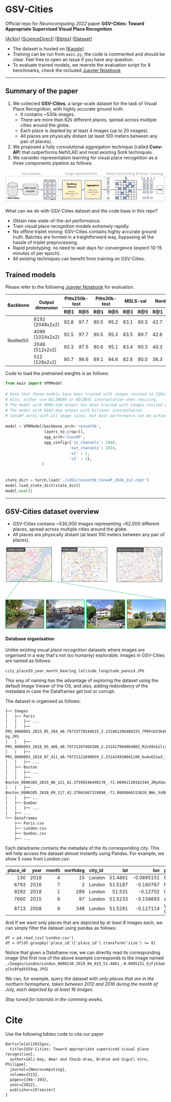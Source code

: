 # GSV-Cities

Official repo for *Neurocomputing 2022* paper
**GSV-Cities: Toward Appropriate Supervised Visual Place Recognition**

[[ArXiv](https://arxiv.org/abs/2210.10239)] [[ScienceDirect](https://www.sciencedirect.com/science/article/abs/pii/S0925231222012188)] [[Bibtex](https://github.com/amaralibey/gsv-cities#cite)] [[Dataset](https://www.kaggle.com/datasets/amaralibey/gsv-cities)]

* The dataset is hosted on [[Kaggle](https://www.kaggle.com/datasets/amaralibey/gsv-cities)].
* Training can be run from `main.py`, the code is commented and should be clear. Feel free to open an issue if you have any question.
* To evaluate trained models, we rewrote the evaluation script for 8 benchmarks, check the included [Jupyter Notebook](https://github.com/amaralibey/gsv-cities/tree/main/notebooks/evaluate_model.ipynb)

---

## **Summary of the paper**

1. We collected **GSV-Cities**, a large-scale dataset for the task of Visual Place Recognition, with highly accurate ground truth.
   * It contains ~530k images.
   * There are more than 62k different places, spread across multiple cities around the globe.
   * Each place is depited by at least 4 images (up to 20 images).
   * All places are physically distant (at least 100 meters between any pair of places).
2. We proposed a fully convolutional aggregation technique (called **Conv-AP**) that outperforms NetVLAD and most existing SotA techniques.
3. We consider representation learning for visual place recognition as a three components pipeline as follows:

![pipeline](image/README/1677603273600.png)

What can we do with GSV-Cities dataset and the code base in this repo?

* Obtain new state-of-the-art performance.
* Train visual place recognition models *extremely* rapidly.
* No offline triplet mining: GSV-Cities contains highly accurate ground truth. Batches are formed in a traightforward way, bypassing all the hassle of triplet preprocessing.
* Rapid prototyping: no need to wait days for convergence (expect 10-15 minutes of per epoch).
* All existing techniques can benefit from training on GSV-Cities.

## Trained models

Please refer to the following [Jupyter Notebook](https://github.com/amaralibey/gsv-cities/tree/main/notebooks/evaluate_model.ipynb) for evaluation.


<table>
<thead>
  <tr>
    <th rowspan="2">Backbone</th>
    <th rowspan="2">Output<br>dimension</th>
    <th colspan="2">Pitts250k-test</th>
    <th colspan="2">Pitts30k-test</th>
    <th colspan="2">MSLS-val</th>
    <th colspan="2">Nordland</th>
    <th rowspan="2"></th>
  </tr>
  <tr>
    <th>R@1</th>
    <th>R@5</th>
    <th>R@1</th>
    <th>R@5</th>
    <th>R@1</th>
    <th>R@5</th>
    <th>R@1</th>
    <th>R@5</th>
  </tr>
</thead>
<tbody>
  <tr>
    <td rowspan="4">ResNet50</td>
    <td>8192<br>[2048x2x2]</td>
    <td>92.8</td>
    <td>97.7</td>
    <td>90.5</td>
    <td>95.2</td>
    <td>83.1</td>
    <td>90.3</td>
    <td>42.7</td>
    <td>58.8</td>
    <td rowspan="4"><a href="https://drive.google.com/drive/folders/1VYPw9uGD11NgiGFgfWueLt3noJYOIuhL">LINK</a></td>
  </tr>
  <tr>
    <td>4096<br>[1024x2x2]</td>
    <td>92.5</td>
    <td>97.7</td>
    <td>90.5</td>
    <td>95.3</td>
    <td>83.5</td>
    <td>89.7</td>
    <td>42.6</td>
    <td>59.8</td>
  </tr>
  <tr>
    <td>2048<br>[512x2x2]</td>
    <td>92.3</td>
    <td>97.5</td>
    <td>90.6</td>
    <td>95.1</td>
    <td>83.4</td>
    <td>90.3</td>
    <td>40.3</td>
    <td>56.6</td>
  </tr>
  <tr>
    <td>512<br>[128x2x2]</td>
    <td>90.7</td>
    <td>96.6</td>
    <td>89.1</td>
    <td>94.6</td>
    <td>82.6</td>
    <td>90.0</td>
    <td>36.3</td>
    <td>53.1</td>
  </tr>
</tbody>
</table>


Code to load the pretrained weights is as follows:

```python
from main import VPRModel

# Note that these models have been trained with images resized to 320x320
# Also, either use BILINEAR or BICUBIC interpolation when resizing.
# The model with 4096-dim output has been trained with images resized with bicubic interpolation
# The model with 8192-dim output with bilinear interpolation
# ConvAP works with all image sizes, but best performance can be achieved when resizing to the training resolution

model = VPRModel(backbone_arch='resnet50', 
                 layers_to_crop=[],
                 agg_arch='ConvAP',
                 agg_config={'in_channels': 2048,
                            'out_channels': 1024,
                            's1' : 2,
                            's2' : 2},
                )


state_dict = torch.load('./LOGS/resnet50_ConvAP_1024_2x2.ckpt')
model.load_state_dict(state_dict)
model.eval()

```

---

## GSV-Cities dataset overview

* GSV-Cities contains ~530,000 images representing ~62,000 different places, spread across multiple cities around the globe.
* All places are physically distant (at least 100 meters between any pair of places).

![example](image/README/1677601845733.png)

#### **Database organisation**

Unlike existing visual place recognition datasets where images are organised in a way that's not (so humanly) explorable. Images in GSV-Cities are named as follows:

`city_placeID_year_month_bearing_latitude_longitude_panoid.JPG`

This way of naming has the advantage of exploring the dataset using the default Image Viewer of the OS, and also, adding redondancy of the metadata in case the Dataframes get lost or corrupt.

The dataset is organised as follows:

```
├── Images
│   ├── Paris
│   │   ├── ...
│   │   ├── PRS_0000003_2015_05_584_48.79733778544615_2.231461206488333_7P0FnGV3k4Fmtw66b8_-Gg.JPG
│   │   ├── PRS_0000003_2018_05_406_48.79731397404108_2.231417994064803_R2vU9sk2livhkYbhy8SFfA.JPG
│   │   ├── PRS_0000003_2019_07_411_48.79731121699659_2.231424930041198_bu4vOZzw3_iU5QxKiQciJA.JPG
│   │   ├── ...
│   ├── Boston
│   │   ├── ...
│   │   ├── Boston_0006385_2015_06_121_42.37599246498178_-71.06902130162344_2MyXGeslIiua6cMcDQx9Vg.JPG
│   │   ├── Boston_0006385_2018_09_117_42.37602467319898_-71.0689666533628_NWx_VsRKGwOQnvV8Gllyog.JPG
│   │   ├── ...
│   ├── Quebec
│   │   ├── ...
│   ├── ...
└── Dataframes
    ├── Paris.csv
    ├── London.csv
    ├── Quebec.csv
    ├── ...

```

Each datadrame contains the metadata of the its corresponding city. This will help access the dataset almost instantly using Pandas. For example, we show 5 rows from London.csv:

| place_id | year | month | northdeg | city_id |     lat |        lon | panoid                 |
| -------: | ---: | ----: | -------: | :------ | ------: | ---------: | :--------------------- |
|      130 | 2018 |     4 |       15 | London  | 51.4861 | -0.0895151 | 6jFjb3wGyCkcBfq4k559ag |
|     6793 | 2016 |     7 |        2 | London  | 51.5187 |  -0.160767 | Ff3OtsS4ihGSPdPjtlpEUA |
|     9292 | 2018 |     1 |      289 | London  |  51.531 |   -0.12702 | 0t-xcCsazIGAjdNC96IF0w |
|     7660 | 2015 |     6 |       97 | London  | 51.5233 |  -0.158693 | zFbmpj8jt8natu7IPYrh_w |
|     8713 | 2008 |     9 |      348 | London  | 51.5281 |  -0.127114 | W3KMPec54NBqLMzmZmGv-Q |

 And If we want only places that are depicted by at least 8 images each, we can simply filter the dataset using pandas as follows:

```
df = pd.read_csv('London.csv')
df = df[df.groupby('place_id')['place_id'].transform('size') >= 8]
```

Notice that given a Dataframe row, we can directly read its corresponding image (the first row of the above example corresponds to the image named `./Images/London/London_0000130_2018_04_015_51.4861_-0.0895151_6jFjb3wGyCkcBfq4k559ag.JPG`)

We can, for example, query the dataset with *only places that are in the northern hemisphere, taken between 2012 and 2016 during the month of July, each depicted by at least 16 images*.

*Stay tuned for tutorials in the comming weeks.*

# Cite

Use the following bibtex code to cite our paper

```
@article{ali2022gsv,
  title={GSV-Cities: Toward appropriate supervised visual place recognition},
  author={Ali-bey, Amar and Chaib-draa, Brahim and Gigu{\`e}re, Philippe},
  journal={Neurocomputing},
  volume={513},
  pages={194--203},
  year={2022},
  publisher={Elsevier}
}
```
